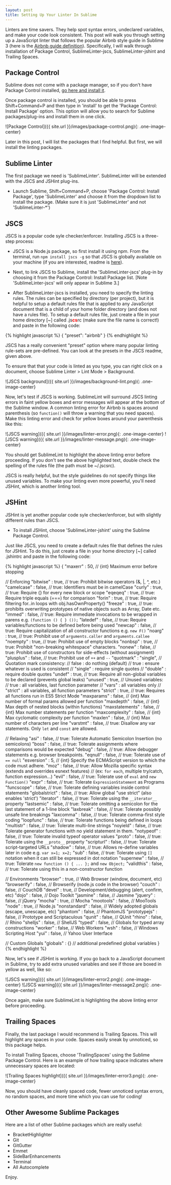 ```yaml
---
layout: post
title: Setting Up Your Linter In Sublime
---
```


Linters are time savers.  They help spot syntax errors, undeclared variables, and make your code look consistent.  This post will walk you through setting up a JavaScript linter that follows the popular Airbnb style guide in Sublime 3 (here is the [Airbnb guide definition](https://github.com/airbnb/javascript)). Specifically, I will walk through installation of Package Control, SublimeLinter-jscs, SublimeLinter-jshint and Trailing Spaces.

## Package Control

Sublime does not come with a package manager, so if you don't have Package Control installed, [go here and install it](https://packagecontrol.io/installation).

Once package control is installed, you should be able to press Shift+Command+P and then type in 'install' to get the 'Package Control: Install Package' option.  This option will allow you to search for Sublime packages/plug-ins and install them in one click.

![Package Control]({{ site.url }}/images/package-control.png){: .one-image-center}

Later in this post, I will list the packages that I find helpful.  But first, we will install the linting packages.

## Sublime Linter

The first package we need is 'SublimeLinter'.  SublimeLinter will be extended with the JSCS and JSHint plug-ins.

* Launch Sublime, Shift+Command+P, choose 'Package Control: Install Package', type 'SublimeLinter' and choose it from the dropdown list to install the package. (Make sure it is just 'SublimeLinter' and not 'SublimeLinter-*')

## JSCS

JSCS is a popular code syle checker/enforcer. Installing JSCS is a three-step process:

* JSCS is a Node.js package, so first install it using npm.  From the terminal, run `npm install jscs -g` so that JSCS is globally available on your machine (if you are interested, readme is [here](http://jscs.info/overview)).

* Next, to link JSCS to Sublime, install the 'SublimeLinter-jscs' plug-in by choosing it from the Package Control: Install Package list. [Note 'SublimeLinter-jscs' will only appear in Sublime 3.]

* After SublimeLinter-jscs is installed, you need to specify the linting rules. The rules can be specified by directory (per project), but it is helpful to setup a default rules file that is applied to any JavaScript document that is a child of your home folder directory (and does not have a rules file).  To setup a default rules file, just create a file in your home directory [~] called .js<span style="color:red">**cs**</span>rc (make sure the file name is correct!) and paste in the following code:

<div style="font-size:14px;">
{% highlight javascript %}
{
  "preset": "airbnb"
}
{% endhighlight %}
</div>

JSCS has a really convenient "preset" option where many popular linting rule-sets are pre-defined.  You can look at the presets in the JSCS readme, given above.

To ensure that that your code is linted as you type, you can right click on a document, choose Sublime Linter > Lint Mode > Background.

![JSCS background]({{ site.url }}/images/background-lint.png){: .one-image-center}

Now, let's test if JSCS is working.  SublimeLint will surround JSCS linting errors in faint yellow boxes and error messages will appear at the bottom of the Sublime window.  A common linting error for Airbnb is spaces around parenthesis (so `function()` will throw a warning that you need spaces).  Make this linting error and check for yellow boxes around your parenthesis like this:

![JSCS warning]({{ site.url }}/images/linter-error.png){: .one-image-center}
![JSCS warning]({{ site.url }}/images/linter-message.png){: .one-image-center}

You should get SublimeLint to highlight the above linting error before proceeding. If you don't see the above highlighted text, double check the spelling of the rules file (the path must be ~/.jscsrc).

JSCS is really helpful, but the style guidelines do not specify things like unused variables.  To make your linting even more powerful, you'll need JSHint, which is another linting tool.

## JSHint

JSHint is yet another popular code syle checker/enforcer, but with slightly different rules than JSCS.

* To install JSHint, choose 'SublimeLinter-jshint' using the Sublime Package Control.

Just like JSCS, you need to create a default rules file that defines the rules for JSHint.  To do this, just create a file in your home directory [~] called .jshintrc and paste in the following code:

<div style="font-size:14px;">
{% highlight javascript %}
{
  "maxerr"        : 50,       // {int} Maximum error before stopping

  // Enforcing
  "bitwise"       : true,     // true: Prohibit bitwise operators (&, |, ^, etc.)
  "camelcase"     : false,    // true: Identifiers must be in camelCase
  "curly"         : true,     // true: Require {} for every new block or scope
  "eqeqeq"        : true,     // true: Require triple equals (===) for comparison
  "forin"         : true,     // true: Require filtering for..in loops with obj.hasOwnProperty()
  "freeze"        : true,     // true: prohibits overwriting prototypes of native objects such as Array, Date etc.
  "immed"         : false,    // true: Require immediate invocations to be wrapped in parens e.g. `(function () { } ());`
  "latedef"       : false,    // true: Require variables/functions to be defined before being used
  "newcap"        : false,    // true: Require capitalization of all constructor functions e.g. `new F()`
  "noarg"         : true,     // true: Prohibit use of `arguments.caller` and `arguments.callee`
  "noempty"       : true,     // true: Prohibit use of empty blocks
  "nonbsp"        : true,     // true: Prohibit "non-breaking whitespace" characters.
  "nonew"         : false,    // true: Prohibit use of constructors for side-effects (without assignment)
  "plusplus"      : false,    // true: Prohibit use of `++` and `--`
  "quotmark"      : "single", // Quotation mark consistency:
                              //   false    : do nothing (default)
                              //   true     : ensure whatever is used is consistent
                              //   "single" : require single quotes
                              //   "double" : require double quotes
  "undef"         : true,     // true: Require all non-global variables to be declared (prevents global leaks)
  "unused"        : true,     // Unused variables:
                              //   true     : all variables, last function parameter
                              //   "vars"   : all variables only
                              //   "strict" : all variables, all function parameters
  "strict"        : true,     // true: Requires all functions run in ES5 Strict Mode
  "maxparams"     : false,    // {int} Max number of formal params allowed per function
  "maxdepth"      : false,    // {int} Max depth of nested blocks (within functions)
  "maxstatements" : false,    // {int} Max number statements per function
  "maxcomplexity" : false,    // {int} Max cyclomatic complexity per function
  "maxlen"        : false,    // {int} Max number of characters per line
  "varstmt"       : false,    // true: Disallow any var statements. Only `let` and `const` are allowed.

  // Relaxing
  "asi"           : false,     // true: Tolerate Automatic Semicolon Insertion (no semicolons)
  "boss"          : false,     // true: Tolerate assignments where comparisons would be expected
  "debug"         : false,     // true: Allow debugger statements e.g. browser breakpoints.
  "eqnull"        : false,     // true: Tolerate use of `== null`
  "esversion"     : 5,         // {int} Specify the ECMAScript version to which the code must adhere.
  "moz"           : false,     // true: Allow Mozilla specific syntax (extends and overrides esnext features)
                               // (ex: `for each`, multiple try/catch, function expression…)
  "evil"          : false,     // true: Tolerate use of `eval` and `new Function()`
  "expr"          : false,     // true: Tolerate `ExpressionStatement` as Programs
  "funcscope"     : false,     // true: Tolerate defining variables inside control statements
  "globalstrict"  : false,     // true: Allow global "use strict" (also enables 'strict')
  "iterator"      : false,     // true: Tolerate using the `__iterator__` property
  "lastsemic"     : false,     // true: Tolerate omitting a semicolon for the last statement of a 1-line block
  "laxbreak"      : false,     // true: Tolerate possibly unsafe line breakings
  "laxcomma"      : false,     // true: Tolerate comma-first style coding
  "loopfunc"      : false,     // true: Tolerate functions being defined in loops
  "multistr"      : false,     // true: Tolerate multi-line strings
  "noyield"       : false,     // true: Tolerate generator functions with no yield statement in them.
  "notypeof"      : false,     // true: Tolerate invalid typeof operator values
  "proto"         : false,     // true: Tolerate using the `__proto__` property
  "scripturl"     : false,     // true: Tolerate script-targeted URLs
  "shadow"        : false,     // true: Allows re-define variables later in code e.g. `var x=1; x=2;`
  "sub"           : false,     // true: Tolerate using `[]` notation when it can still be expressed in dot notation
  "supernew"      : false,     // true: Tolerate `new function () { ... };` and `new Object;`
  "validthis"     : false,     // true: Tolerate using this in a non-constructor function

  // Environments
  "browser"       : true,     // Web Browser (window, document, etc)
  "browserify"    : false,    // Browserify (node.js code in the browser)
  "couch"         : false,    // CouchDB
  "devel"         : true,     // Development/debugging (alert, confirm, etc)
  "dojo"          : false,    // Dojo Toolkit
  "jasmine"       : false,    // Jasmine
  "jquery"        : false,    // jQuery
  "mocha"         : true,     // Mocha
  "mootools"      : false,    // MooTools
  "node"          : true,    // Node.js
  "nonstandard"   : false,    // Widely adopted globals (escape, unescape, etc)
  "phantom"       : false,    // PhantomJS
  "prototypejs"   : false,    // Prototype and Scriptaculous
  "qunit"         : false,    // QUnit
  "rhino"         : false,    // Rhino
  "shelljs"       : false,    // ShellJS
  "typed"         : false,    // Globals for typed array constructions
  "worker"        : false,    // Web Workers
  "wsh"           : false,    // Windows Scripting Host
  "yui"           : false,    // Yahoo User Interface

  // Custom Globals
  "globals"       : {}        // additional predefined global variables
}
{% endhighlight %}
</div>

Now, let's see if JSHint is working.  If you go back to a JavaScript document in Sublime, try to add extra unused variables and see if those are boxed in yellow as well, like so:

![JSCS warning]({{ site.url }}/images/linter-error2.png){: .one-image-center}
![JSCS warning]({{ site.url }}/images/linter-message2.png){: .one-image-center}

Once again, make sure SublimeLint is highlighting the above linting error before proceeding.

## Trailing Spaces

Finally, the last package I would recommend is Trailing Spaces.  This will highlight any spaces in your code.  Spaces easily sneak by unnoticed, so this package helps.

To install Trailing Spaces, choose 'TrailingSpaces' using the Sublime Package Control.  Here is an example of how trailing space indicates where unnecessary spaces are located:

![Trailing Spaces highlight]({{ site.url }}/images/linter-error3.png){: .one-image-center}

Now, you should have cleanly spaced code, fewer unnoticed syntax errors, no random spaces, and more time which you can use for coding!

## Other Awesome Sublime Packages

Here are a list of other Sublime packages which are really useful:

* BracketHighlighter
* Git
* GitGutter
* Emmet
* SideBarEnhancements
* Terminal
* All Autocomplete

Enjoy.

